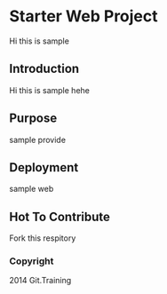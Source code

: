 # Starter Web Project
Hi this is sample
## Introduction
Hi this is sample hehe
## Purpose
sample provide
## Deployment
sample web
## Hot To Contribute
Fork this respitory
### Copyright

2014 Git.Training